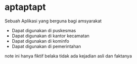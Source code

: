 # aptaptapt
Sebuah Aplikasi yang berguna bagi amsyarakat

- Dapat digunakan di puskesmas
- Dapat digunakan di kantor kecamatan
- Dapat digunakan di kominfo
- Dapat digunakan di pemerintahan

note ini hanya fiktif belaka tidak ada kejadian asli dan faktanya
